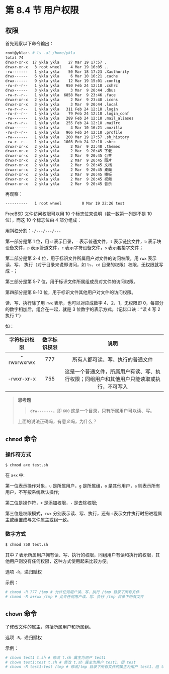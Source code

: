 # 第 8.4 节 用户权限

## 权限

首先观察以下命令输出：

```sh
root@ykla:~ # ls -al /home/ykla
total 74
drwxr-xr-x  17 ykla ykla    27 Mar 19 17:57 .
drwxr-xr-x   3 root wheel    4 Mar 19 16:05 ..
-rw-------   1 ykla ykla    50 Mar 18 17:23 .Xauthority
drwx------   6 ykla ykla     6 Mar 10 16:21 .cache
drwx------   9 ykla ykla    12 Mar 19 15:01 .config
-rw-r--r--   1 ykla ykla   950 Feb 24 12:18 .cshrc
drwx------   3 ykla ykla     3 Mar  9 20:44 .dbus
-rw-r--r--   1 ykla ykla  6858 Mar  9 23:46 .face
drwxr-xr-x   2 ykla ykla     2 Mar  9 23:48 .icons
drwxr-xr-x   3 ykla ykla     3 Mar  9 20:44 .local
-rw-r--r--   1 ykla ykla   311 Feb 24 12:18 .login
-rw-r--r--   1 ykla ykla    79 Feb 24 12:18 .login_conf
-rw-------   1 ykla ykla   289 Feb 24 12:18 .mail_aliases
-rw-r--r--   1 ykla ykla   255 Feb 24 12:18 .mailrc
drwx------   4 ykla ykla     4 Mar 10 16:21 .mozilla
-rw-r--r--   1 ykla ykla   966 Feb 24 12:18 .profile
-rw-------   1 ykla ykla   200 Mar 19 17:57 .sh_history
-rw-r--r--   1 ykla ykla  1003 Feb 24 12:18 .shrc
drwxr-xr-x   2 ykla ykla     2 Mar  9 23:48 .themes
drwxr-xr-x   2 ykla ykla     2 Mar  9 20:45 下载
drwxr-xr-x   2 ykla ykla     2 Mar  9 20:45 公共
drwxr-xr-x   2 ykla ykla     2 Mar  9 20:45 图片
drwxr-xr-x   2 ykla ykla     2 Mar  9 20:45 文档
drwxr-xr-x   2 ykla ykla     2 Mar  9 20:45 桌面
drwxr-xr-x   2 ykla ykla     2 Mar  9 20:45 模板
drwxr-xr-x   2 ykla ykla     2 Mar  9 20:45 视频
drwxr-xr-x   2 ykla ykla     2 Mar  9 20:45 音乐
```

再观察：

```sh
----------   1 root wheel         0 Mar 19 22:26 test
```

FreeBSD 文件访问权限可以用 10 个标志位来说明（数一数第一列是不是 10 位），而这 10 个标志位由 4 部分组成：

用斜杠分割：`-/---/---/---`

第一部分是第 1 位，用 `d` 表示目录，`-` 表示普通文件，`l` 表示链接文件，`b` 表示块设备文件，`p` 表示管道文件，`c` 表示字符设备文件，`s` 表示套接字文件；

第二部分是第 2-4 位，用于标识文件所属用户对文件的访问权限，用 `rwx` 表示读、写、 执行（对于目录来说即访问，如  `ls`、`cd` 目录的权限）权限，无权限就写成 `-`；

第三部分是第 5-7 位，用于标识文件所属组成员对文件的访问权限。

第四部分是第 8-10 位，用于标识文件其他用户对文件的访问权限。

读、写、执行除了用 `rwx` 表示，也可以对应成数字 4、2、1，无权限即 0，每部分的数字相加后，组合在一起，就是 3 位数字的表示方式。（记忆口诀：“读 4 写 2 执行 1”）

如：

| 字符标识权限 | 数字标识权限 |   说明 |
| :----------: | :----------: | :-----: |
|  -rwxrwxrwx  |     777      |                         所有人都可读、写、执行的普通文件       |
|  -rwxr-xr-x  |     755      | 这是一个普通文件，所属用户有读、写、执行权限；同组用户和其他用户只能读取或执行，不可写入 |

>**思考题**
>
>>`drw-------`，即 `600` 这是一个目录，只有所属用户可以读、写。
>
>上面的说法正确吗，有意义吗，为什么？

## `chmod` 命令

### 操作符方式

```
$ chmod a+x test.sh
``` 

在 `a+x` 中:

第一位表示操作对象，`u` 是所属用户，`g` 是所属组，`o` 是其他用户，`a` 则表示所有用户，不写按系统默认操作;

第二位是操作符，`+` 是添加权限，`-` 是去除权限;

第三位是权限模式，`rwx` 分别表示读、写、执行，还有 `s`表示文件执行时把进程属主或组置成与文件属主或组一致。

### 数字方式

```sh
$ chmod 750 test.sh
```

其中 7 表示所属用户拥有读、写、执行的权限，同组用户有读和执行的权限，其他用户则没有任何权限，这种方式使用起来比较方便。

选项 `-R`，递归赋权

示例：

```sh
# chmod -R 777 /tmp # 允许任何用户读、写、执行 /tmp 目录下所有文件
# chmod -R a+rwx /tmp # 允许任何用户读、写、执行 /tmp 目录下所有文件
```

## `chown` 命令

了修改文件的属主，包括所属用户和所属组。


选项 `-R`，递归赋权

示例：

```sh
# chown test1 t.sh # 修改 t.sh 属主为用户 test1
# chown test1:test t.sh # 修改 t.sh 属主为用户 test1、组 test
# chown -R test1:test /tmp # 修改/tmp 目录下所有文件的属主为用户 test1、组 test
```
